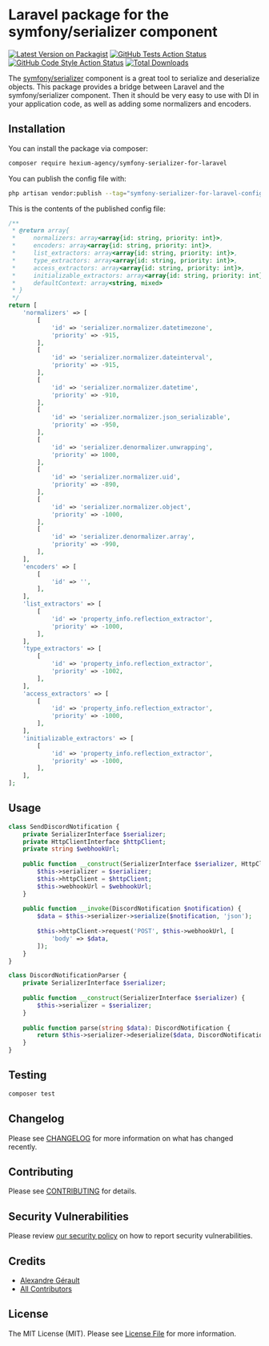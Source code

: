 # Laravel package for the symfony/serializer component

[![Latest Version on Packagist](https://img.shields.io/packagist/v/hexium-agency/symfony-serializer-for-laravel.svg?style=flat-square)](https://packagist.org/packages/hexium-agency/symfony-serializer-for-laravel)
[![GitHub Tests Action Status](https://img.shields.io/github/actions/workflow/status/hexium-agency/symfony-serializer-for-laravel/run-tests.yml?branch=main&label=tests&style=flat-square)](https://github.com/hexium-agency/symfony-serializer-for-laravel/actions?query=workflow%3Arun-tests+branch%3Amain)
[![GitHub Code Style Action Status](https://img.shields.io/github/actions/workflow/status/hexium-agency/symfony-serializer-for-laravel/fix-php-code-style-issues.yml?branch=main&label=code%20style&style=flat-square)](https://github.com/hexium-agency/symfony-serializer-for-laravel/actions?query=workflow%3A"Fix+PHP+code+style+issues"+branch%3Amain)
[![Total Downloads](https://img.shields.io/packagist/dt/hexium-agency/symfony-serializer-for-laravel.svg?style=flat-square)](https://packagist.org/packages/hexium-agency/symfony-serializer-for-laravel)

The [symfony/serializer](https://github.com/symfony/serializer) component is a great tool to serialize and deserialize objects. This package provides a bridge 
between Laravel and the symfony/serializer component. Then it should be very easy to use with DI in your application
code, as well as adding some normalizers and encoders.

## Installation

You can install the package via composer:

```bash
composer require hexium-agency/symfony-serializer-for-laravel
```

You can publish the config file with:

```bash
php artisan vendor:publish --tag="symfony-serializer-for-laravel-config"
```

This is the contents of the published config file:

```php
/**
 * @return array{
 *     normalizers: array<array{id: string, priority: int}>,
 *     encoders: array<array{id: string, priority: int}>,
 *     list_extractors: array<array{id: string, priority: int}>,
 *     type_extractors: array<array{id: string, priority: int}>,
 *     access_extractors: array<array{id: string, priority: int}>,
 *     initializable_extractors: array<array{id: string, priority: int}>,
 *     defaultContext: array<string, mixed>
 * }
 */
return [
    'normalizers' => [
        [
            'id' => 'serializer.normalizer.datetimezone',
            'priority' => -915,
        ],
        [
            'id' => 'serializer.normalizer.dateinterval',
            'priority' => -915,
        ],
        [
            'id' => 'serializer.normalizer.datetime',
            'priority' => -910,
        ],
        [
            'id' => 'serializer.normalizer.json_serializable',
            'priority' => -950,
        ],
        [
            'id' => 'serializer.denormalizer.unwrapping',
            'priority' => 1000,
        ],
        [
            'id' => 'serializer.normalizer.uid',
            'priority' => -890,
        ],
        [
            'id' => 'serializer.normalizer.object',
            'priority' => -1000,
        ],
        [
            'id' => 'serializer.denormalizer.array',
            'priority' => -990,
        ],
    ],
    'encoders' => [
        [
            'id' => '',
        ],
    ],
    'list_extractors' => [
        [
            'id' => 'property_info.reflection_extractor',
            'priority' => -1000,
        ],
    ],
    'type_extractors' => [
        [
            'id' => 'property_info.reflection_extractor',
            'priority' => -1002,
        ],
    ],
    'access_extractors' => [
        [
            'id' => 'property_info.reflection_extractor',
            'priority' => -1000,
        ],
    ],
    'initializable_extractors' => [
        [
            'id' => 'property_info.reflection_extractor',
            'priority' => -1000,
        ],
    ],
];

```

## Usage

```php
class SendDiscordNotification {
    private SerializerInterface $serializer;
    private HttpClientInterface $httpClient;
    private string $webhookUrl;
    
    public function __construct(SerializerInterface $serializer, HttpClientInterface $httpClient, string $webhookUrl) {
        $this->serializer = $serializer;
        $this->httpClient = $httpClient;
        $this->webhookUrl = $webhookUrl;
    }
    
    public function __invoke(DiscordNotification $notification) {
        $data = $this->serializer->serialize($notification, 'json');
        
        $this->httpClient->request('POST', $this->webhookUrl, [
            'body' => $data,
        ]);
    }
}
```

```php
class DiscordNotificationParser {
    private SerializerInterface $serializer;
    
    public function __construct(SerializerInterface $serializer) {
        $this->serializer = $serializer;
    }
    
    public function parse(string $data): DiscordNotification {
        return $this->serializer->deserialize($data, DiscordNotification::class, 'json');
    }
}
```

## Testing

```bash
composer test
```

## Changelog

Please see [CHANGELOG](CHANGELOG.md) for more information on what has changed recently.

## Contributing

Please see [CONTRIBUTING](CONTRIBUTING.md) for details.

## Security Vulnerabilities

Please review [our security policy](../../security/policy) on how to report security vulnerabilities.

## Credits

- [Alexandre Gérault](https://github.com/AlexandreGerault)
- [All Contributors](../../contributors)

## License

The MIT License (MIT). Please see [License File](LICENSE.md) for more information.
